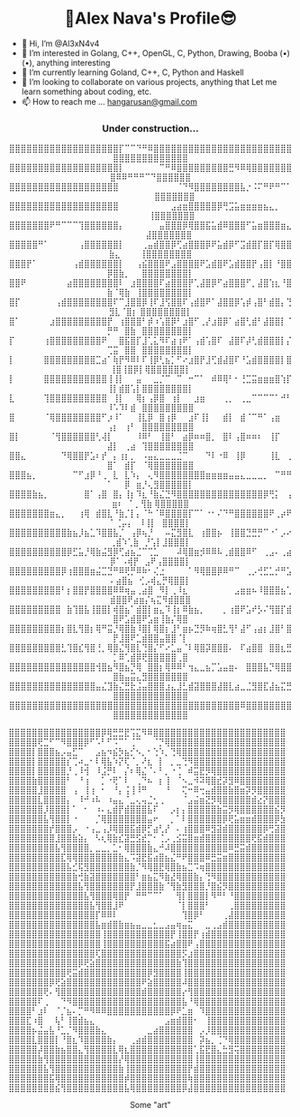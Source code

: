 <h1 align="center">💙Alex Nava's Profile😎</h1>

* 👋 Hi, I’m @Al3xN4v4
* 👀 I’m interested in Golang, C++, OpenGL, C, Python, Drawing, Booba (•)(•), anything interesting
* 🌱 I’m currently learning Goland, C++, C, Python and Haskell
* 💞️ I’m looking to collaborate on various projects, anything that Let me learn something about coding, etc. 
* 📫 How to reach me ... hangarusan@gmail.com

<h3 align="center">Under construction...</h3>
<p align="center">
⣿⣿⣿⣿⣿⣿⣿⣿⣿⣿⣿⣿⣿⣿⣿⣿⣿⣿⣿⡏⠉⠉⠙⠛⠿⣿⣿⣿⣿⣿⣿⣿⣿⣿⣿⣿⣿⣿⣿⣿⣿⣿⣿⣿⣿⣿⣿⣿⣿⣿⣿⣿⣿⣿⣿⣿⣿⣿⣿⣿⣿⣿
⣿⣿⣿⣿⣿⣿⣿⣿⣿⣿⣿⣿⣿⣿⣿⣿⣿⣿⣿⡇⠀⠀⠀⠀⠀⠀⠉⠛⠿⣿⣿⣿⣿⣿⣿⣿⣿⣿⣛⠻⠿⢿⣿⣿⣿⣿⣿⣿⣿⣿⠿⠿⠛⠛⠛⠉⠙⣿⣿⣿⣿⣿⣿
⣿⣿⣿⣿⣿⣿⣿⣿⣿⣿⣿⣿⣿⣿⣿⣿⣿⣿⣿⠀⠀⠀⠀⠀⠀⠀⠀⠀⠀⠈⠙⠻⣿⣿⣿⣿⣿⣿⣿⣿⣧⡐⠨⠍⠛⠟⠛⠉⠁⠀⠀⠀⠀⠀⠀⠀⠀ ⣿⣿⣿⣿⣿⣿⣿
⣿⣿⣿⣿⣿⣿⣿⣿⣿⣿⣿⣿⣿⣿⣿⣿⣿⣿⣿⠀⠀⠀⠀⠀⠀⠀⠀⠀⣠⣴⣶⣿⣿⣿⣿⣿⡿⢛⣩⣥⣶⣶⣶⣶⣦⣄⡀⠀⠀⠀⠀⠀⠀⠀⠀⠀ ⢸⣿⣿⣿⣿⣿⣿⣿
⣿⣿⣿⣿⣿⣿⣿⠟⠛⠉⠉⠉⢹⣿⣿⣿⣿⣿⣿⡄⠀⠀⠀⠀⠀⠀⣤⣿⣿⣿⡿⢿⣿⣿⣯⣥⣾⠿⣿⣿⣿⠋⣥⣶⣿⣿⣿⣶⣄⠀⠀⠀⠀⠀⠀ ⣼⣿⣿⣿⣿⣿⣿⣿
⣿⣿⣿⣿⣿⠛⠁⠀⠀⠀⠀⠀⢠⣿⣿⣿⣿⣿⣿⡇⠀⠀⠀⢀⣤⣾⣿⣿⡿⢋⣴⣿⣿⣿⡿⠟⣥⣾⡿⠋⣩⣾⣿⡏⣿⡏⢿⣿⣿⣷⣄⠀⠀ ⠀⢸⣿⣿⣿⣿⣿⣿⣿⣿
⣿⣿⣿⡟⠁⠀⠀⠀⠀⠀⠀⢠⣾⣿⣿⣿⣿⣿⣿⡇⠀⠀⢠⣮⣿⣿⣿⠟⣠⣿⣿⣿⣿⠟⣡⣾⣿⠟⣡⣾⣿⣿⡟⢠⣿⡇⠘⣿⣿⡿⣿⣷⡀⠀⠀⣿⣿⣿⣿⣿⣿⣿⣿⡇
⣿⣿⠟⠀⠀⠀⠀⠀⠀⠀⣴⣿⣿⣿⣿⣿⣿⣿⣿⠇⠀⣰⣿⣿⣿⣿⠏⣴⣿⣿⣿⡟⢁⣼⣿⡿⠋⣴⣿⣿⣿⠋⡀⣼⣿⢱⣆⠘⣿⣷⠈⢿⣷⠀⢸⣿⣿⣿⣿⣿⣿⣿⣿⡇
⣿⡏⠀⠀⠀⠀⠀⠀⢠⣾⣿⣿⣿⣿⣿⣿⣿⣿⠏⠉⣸⣿⣿⡿⢸⠏⣸⢫⣿⣿⠏⢠⣾⣿⠟⠁⣼⣿⣿⡿⢡⡾⢠⣿⠃⣾⣿⡄⢙⣻⣇⠈⣿⡆ ⣿⣿⣿⣿⣿⣿⣿⣿⡇
⣿⠁⠀⠀⠀⠀⠀⣰⣿⣿⣿⣿⣿⣿⣿⣿⣿⡟⠀⢰⣿⣿⣿⠃⡾⠰⢡⣿⡿⠃⣰⣿⠋⢀⡜⣰⣿⡿⠁⣴⣿⢃⣾⠃⣼⣿⣿⡇⠈⡛⠛⠀⣿⣷⠀⣿⣿⣿⣿⣿⣿⣿⣿⡇
⡏⠀⠀⠀⠀⠀⢰⣿⣿⣿⣿⣿⣿⣿⣿⣿⠟⠀⠀⣿⣯⣿⡏⣸⢁⣅⠻⠏⣴⢰⠟⠁⢠⣾⢡⣿⠏⠀⣼⣿⠏⡼⢃⣾⣿⣿⣿⡇⡌⢉⣭⠀⣿⣿⠀⣿⣿⣿⣿⣿⣿⣿⣿⡇
⡇⠀⠀⠀⠀⠀⣿⣿⣿⣿⣿⣿⣿⣿⣿⣉⣴⠁⢷⡟⠻⠿⠇⠏⢸⡿⢃⣦⡁⠋⠔⣰⣿⡟⣸⢋⣾⣼⣿⠏⠘⣡⣾⣿⣿⣿⣿⡇⣿⢸⣿⢸⣿⡿⡇⢿⣿⣿⣿⣿⣿⣿⡇
⡇⠀⠀⠀⠀⠀⣿⣿⣿⣿⣿⣿⣿⣿⣿⣿⣿⢸⢸⡇⠀⠀⣤⠀⠀⣀⡈⠉⠀⠉⠀⠒⠉⠁⠀⠾⠿⢿⠃⠂⢘⣉⣭⣶⣶⣶⣿⢱⡏⢸⡇⣾⣿⢡⡇⣿⣿⣿⣿⣿⣿⣿⣿⡇
⣇⠀⠀⠀⠀⠀⢹⣿⣿⣿⣿⣿⣿⣿⣿⣿⣿⠀⢸⡇⠀⠀⢿⡆⢠⡿⣿⠀⢰⡇⠀⠀⣰⣶⠀⠀⠀⢀⡀⠀⢀⣀⠉⠉⠉⠉⠁⠚⠃⠸⠡⠹⠇⣾⠀⣿⣿⣿⣿⣿⣿⣿⣿⣿
⣿⠀⠀⠀⠀⠀⠈⢿⣿⣿⣿⣿⣿⣿⣿⣿⠋⡰⠸⠁⠀⠀⢸⣇⡿⠀⣿⢰⡿⠀⠀⣰⠏⢸⡇⠀⠀⣾⡇⠀⣾⠈⠉⠛⠁⢠⣶⠀⠀⢠⡆⠀⢰⠃⠀⣿⣿⣿⣿⣿⣿⣿⣿⣿
⣿⡇⠀⠀⠀⠀⠀⠈⢻⣿⣿⣿⣿⣿⣿⢃⢼⡇⠀⠀⠀⠀⠸⠿⠃⠀⢸⣿⠃⠀⣴⡿⠶⠶⣿⡀⠀⣿⠇⢠⣿⠶⠶⠆⠀⢸⡏⠀⠀⣼⡇⠀⢀⣴⠀⢹⣿⣿⣿⣿⣿⣿⣿⣿
⣿⣿⣄⠀⠀⠀⠀⠀⠀⠙⢿⣿⣿⡟⣡⠆⡞⠀⡄⢰⡆⡀⠀⠠⣤⣄⣀⣀⣀⣈⠉⠀⠀⠀⠙⠇⠐⠿⠀⢸⡿⠀⠀⠀⠀⢸⣇⠀⢀⣿⠁⠀⣾⡏⠀⠈⢿⣿⣿⣿⣿⣿⣿⣿
⣿⣿⣿⣦⡀⠀⠀⠀⠀⠀⠀⠉⠋⣰⡿⠘⢀⠀⣇⠀⣇⠱⡄⠀⢄⠻⣿⣿⣿⣿⣿⣿⣿⣿⣶⣶⣶⣶⣤⣤⣄⣀⣀⣀⡀⠀⠉⠛⠛⠁⠀⠀⡿⠀⣶⡘⢄⣻⣿⣿⣿⣿⣿⡇
⣿⣿⣿⣿⣷⣦⡀⠀⠀⠀⠀⠀⠀⣿⠁⢠⣿⠀⣿⡄⢸⡆⠹⣆⠘⣷⣌⣙⠻⣿⣿⣿⣿⣿⣿⣿⣿⣿⣿⣿⣿⣿⣿⣿⡿⢛⡅⠀⢠⣶⠆⠀⠁⡀⢻⣷ ⢿⣿⣿⣿⣿⣿
⣿⣿⣿⣿⣿⣿⣿⣶⣄⡀⠀⠀⢰⢿⠀⣾⣿⣇⠘⣷⡈⡇⡄⠈⠓⠈⠿⣿⣿⣿⣿⡏⠉⠁⠐⠂⠌⠙⠛⣿⣿⣿⣿⣿⣿⠟⢀⡴⠟⠁⢈⡤⡄⠀⠸⢸⡇⠀⣿⣿⣿⣿⡇
⣿⣿⣿⣿⣿⣿⣿⣿⣿⣿⣷⣦⡸⣦⣁⠹⣿⣿⣧⡈⠀⢠⡿⢦⡘⠀⠀⠤⣍⣻⣿⣇⠀⢰⣿⣿⡦⠀⢸⣿⣿⣙⣛⡛⠉⠐⠁⡠⠔⢀⣾⠱⢁⣷⠀⡘⢡⡇⣸⣿⣿⣿⡇
⣿⣿⣿⣿⣿⣿⣿⣿⣿⣿⡿⣋⣥⡘⢿⣷⣬⣻⡿⢋⣴⣦⣈⠉⢉⣁⠀⠀⠀⠼⢿⣿⣶⡺⠿⠿⠧⢀⣾⣿⣿⠿⠋⠀⢀⣠⠄⢀⣴⡿⠁⠠⢾⡟⠀⣠⠟⢠⣿⣿⣿⣿⡇
⣿⣿⣿⣿⣿⣿⣿⣿⣿⡿⢰⣿⣿⣿⣶⣬⣉⣙⠛⠿⢟⡛⠿⠷⠂⢌⣐⠀⠀⠀⠀⠁⠻⢿⣿⣿⡿⠿⠛⠉⠀⢀⡠⢚⣋⣁⡚⠛⣡⠄⣴⣿⣦⠀⢊⡠⢾⣄⡛⢿⣿⣿⡇
⣿⣿⣿⣿⣿⣿⣿⣿⣿⠃⡆⣿⣿⡟⣿⣿⣿⣿⠿⠿⢶⣤⢀⣴⣿⠀⠻⡇⢀⠸⣆⠀⠀⠀⠀⠀⠀⠀⠀⣠⣶⣶⠦⠸⣿⣿⣿⣦⢁⣾⣿⣿⠟⣴⣶⡌⢦⣍⠻⣾⣿⣿⣿
⣿⣿⣿⣿⣿⣿⣿⣿⣿⠀⣷⢹⣿⣧⢸⣿⣿⡇⢾⣿⣦⠁⣾⣿⡇⣶⣄⠹⢸⡆⠿⣷⣦⡀⠀⠀⠀⡀⢰⣿⠟⣡⠞⡣⠌⢻⣿⡏⣾⣿⠟⣡⣾⣿⠟⣡⣶⢸⣷⡌⢿⣿
⣿⣿⣿⣿⣿⣿⣿⣿⣿⡆⣿⣇⢻⣿⡆⢿⠛⣭⡘⢿⣿⣷⠸⣿⡇⢿⣿⡆⣸⠃⣶⡦⣙⡻⠷⢶⣿⣃⢻⠃⣼⠋⢠⣴⡆⣸⣿⠃⣿⡟⣸⣿⠟⣁⣾⣿⣿⣤⣿⣿⠈⡇
⣿⣿⣿⣿⣿⣿⣿⣿⣿⣃⢹⣿⣎⢻⣿⢘⡀⢿⣿⣌⢻⣿⣇⢙⣿⡌⠋⠔⣁⣤⠈⠇⢿⣿⡽⣿⣿⣿⠄⠀⠏⣴⣿⣿⠀⣿⣿⣆⣛⡁⠿⢁⣾⡿⢟⣿⣿⣿⣿⣿⢀⣿
⣿⣿⣿⣿⣿⣿⣿⣿⣿⣿⣿⣿⣿⣿⣿⢺⣿⣦⠻⣿⣦⡙⢿⠀⣿⣿⡆⢿⠿⠿⠃⢲⣄⣀⣦⡉⣡⣤⣶⠄⠀⣿⣿⣿⣧⡙⢿⣿⣿⣿⣷⣤⣭⣄⣻⣿⣿⣿⣿⣿⣿⣿
⣿⣿⣿⣿⣿⣿⣿⣿⣿⣿⣿⣿⣿⣿⣿⣤⣌⣹⣷⣌⣛⣗⣨⣤⣿⣿⣿⣰⣄⣸⣃⣾⣽⣿⣿⣿⣼⣿⣇⣴⣀⣈⣻⣿⣏⣼⣦⣍⣛⣿⣿⣿⣿⣿⣿⣿⣿⣿⣿⣿⣿⣿
⣿⣿⣿⣿⣿⣿⣿⣿⣿⣿⣿⣿⣿⣿⣿⣿⣿⣿⣿⣿⣿⣿⣿⣿⣿⣿⣿⣿⣿⣿⣿⣿⣿⣿⣿⣿⣿⣿⣿⣿⠿⣿⣿⣿⣿⣿⣿⣿⣿⣿⣿⣿⣿⣿⣿⣿⣿⣿⣿⣿⣿⣿

</p>
<p>
⣿⣿⣿⣿⣿⣿⣿⣿⣿⣿⣿⣿⣿⣿⣿⣿⡿⢿⣛⣛⣟⢩⣍⠻⠿⣿⣿⣿⣿⣿⣿⣿⣿⣿⣿⣿⣿⣿⣿⣿⣿⣿⣿⣿⣿⣿⣿⣿
⣿⣿⣿⣿⣿⢟⣉⠋⠉⠻⣿⣿⣿⡿⠋⠡⠃⠋⠩⠉⠁⢈⠉⠀⠀⠈⡙⢿⣿⣿⣿⣿⣿⣿⣿⣿⣿⣿⣿⣿⣿⣿⣿⣿⣿⣿⣿⣿
⣿⣿⣿⣿⡇⣿⣿⣿⣦⡠⣤⣋⠉⠀⠀⣠⣦⠲⣮⡳⣦⡊⠢⡀⠂⢑⠱⡀⢙⢿⣿⣿⣿⣿⣿⣿⣿⣿⣿⣿⣿⣿⣿⣿⣿⣿⣿⣿
⣿⣿⣿⣿⡇⣿⣿⣿⣿⣿⡎⢉⠴⣀⠂⠇⢿⣧⠱⡝⢏⠈⡀⠜⣆⠀⡇⠀⡀⣀⢙⠻⣿⣿⣿⣿⣿⣿⣿⣿⣿⣿⣿⣿⣿⣿⣿⣿
⣿⣿⣿⣿⡇⣿⣿⣿⣿⣿⡘⢀⠸⢺⠀⠸⣨⡛⠇⠀⡌⠆⢿⣌⠈⠄⠃⡀⠐⢈⠀⠾⣭⣟⡻⢿⣿⣿⣿⣿⣿⣿⣿⣿⣿⣿⣿⣿
⣿⣿⣿⣿⣷⣿⣿⣿⣿⣿⠃⠀⠘⢰⠀⠀⡁⠐⢟⠁⠇⠀⢀⠙⠦⠀⡆⢸⠀⠈⠢⣀⠺⠽⢿⣿⣞⡽⣻⠿⣿⣿⣿⣿⣿⣿⣿⣿
⣿⣿⣿⣿⣿⣸⣿⣿⣿⣿⠀⢠⠀⢸⢰⠀⠂⠀⠘⡄⢨⢸⠸⠛⠀⠀⠀⠘⠀⠀⢍⠒⠿⢒⣤⣾⣿⣿⣷⣿⣶⡽⡻⣿⣿⣿⣿⣿
⣿⣿⣿⣿⣿⣇⣿⣿⣿⣿⡄⠀⠸⠚⠰⠧⠀⠰⣤⣄⠈⣀⢄⢤⣈⢂⢀⠀⠀⠀⠈⣠⣬⣶⣝⡻⢿⣿⣿⣿⣿⣿⣾⣔⡝⣿⣿⣿
⣿⣿⣿⣿⣿⣿⡸⣿⣿⣿⡇⠁⠀⠂⠀⠰⠄⣄⣾⡟⣾⣿⣿⣿⣧⠏⠀⠀⡠⡆⡄⣿⣿⣿⣿⣿⣷⣭⡻⢿⣿⣿⣿⣿⣿⣿⣮⡻
⣿⣿⣿⣿⣿⣿⣧⢻⣿⣿⡇⠐⠀⠀⠀⡈⢿⣿⣿⣿⣿⣿⣿⣿⣤⠖⠀⠀⡀⠁⠇⣿⣿⣿⣿⣿⣿⡿⢟⣥⣶⣶⣾⣿⣿⣿⡿⣳
⣿⣿⣿⣿⣿⣿⣿⡞⣿⣿⣿⡠⠀⠐⢠⣀⢠⡸⢿⣿⣿⣯⣾⡿⡋⣴⢃⡜⠀⠄⢰⣿⣿⣿⠿⣻⣽⣾⣿⣿⣿⣿⣿⣿⡿⢛⣽⣿
⣿⣿⣿⣿⣿⣿⣿⣿⣸⣿⣿⣷⣵⡄⠀⠣⢆⢿⣷⣎⣽⣛⣫⣞⡉⠂⢈⡠⢀⣪⣭⣿⣶⣾⣿⣿⣿⣿⣿⣿⣿⣿⢟⣯⣾⣿⣿⣿
⣿⣿⣿⣿⣿⣿⣿⣿⣧⢻⣿⣿⣿⣿⡀⣀⣀⡀⣁⠂⢿⣿⣿⣿⣷⣄⠚⠼⣿⣿⣿⣿⣿⣿⣿⣿⣿⣿⠿⣛⣭⣾⣿⣿⣿⣿⣿⣿
⣿⣿⣿⣿⣿⣿⣿⣿⣿⣏⢿⢿⣿⣿⣿⣿⣿⣿⣿⣷⣄⠩⣽⣟⣯⣴⣿⣦⣌⠛⠟⣿⣿⣿⠿⣛⣭⣶⣿⣿⣿⣿⣿⣿⣿⣿⣿⣿
⣿⣿⣿⣿⣿⣿⣿⣿⣿⣿⣧⣊⢯⣻⣿⣿⣿⣿⣿⣿⣿⣷⡈⠻⢿⣿⣟⢿⣿⣷⣦⣉⠩⢶⣿⣿⣿⣿⣿⣿⣿⣿⣿⣿⣿⣿⣿⣿
⣿⣿⣿⣿⣿⣿⣿⣿⣿⣿⣿⣷⢚⣷⣽⣿⣿⣿⣿⣿⣿⣿⠃⣶⣦⣍⠻⣷⣜⢿⣿⣿⣷⡄⢙⠻⣿⣿⣿⣿⣿⣿⣿⣿⣿⣿⣿⣿
⣿⣿⣿⣿⣿⣿⣿⣿⣿⣿⣿⣿⣧⢻⣿⣿⣿⣿⣿⣿⣿⡟⣸⣿⣿⣿⣷⠈⢻⣷⣻⣿⣿⣿⡘⣿⣮⡻⣿⣿⣿⣿⣿⣿⣿⣿⣿⣿
⣿⣿⣿⣿⣿⣿⣿⣿⣿⣿⣿⣿⣿⣧⢻⣿⣿⣿⢿⣿⡟⠀⠛⠛⠉⠉⠁⠀⠀⢻⡇⣿⣿⣿⡇⠻⠛⠃⠘⣿⣿⣿⣿⣿⣿⣿⣿⣿
⣿⣿⣿⣿⣿⣿⣿⣿⣿⣿⣿⣿⣿⣿⣧⢻⣿⣿⣸⠟⠀⠀⠀⠀⠀⠀⠀⠀⠀⠈⡇⣿⣿⣿⠃⠀⠀⠀⢀⣿⣿⣿⣿⣿⣿⣿⣿⣿
⣿⣿⣿⣿⣿⣿⣿⣿⣿⣿⣿⣿⣿⣿⣿⡏⠿⠿⠇⠀⠀⠀⠀⠀⠀⠀⠀⠀⠀⠀⢹⣿⡿⠃⠀⠀⠀⢀⣼⣿⣿⣿⣿⣿⣿⣿⣿⣿
⣿⣿⣿⣿⣿⣿⣿⣿⣿⣿⣿⣿⣿⣿⣿⣧⣶⣾⣿⣷⣶⣦⣤⣀⣀⣂⣀⣠⣤⢶⣤⣍⠀⠀⣀⢀⣠⣾⣿⣿⣿⣿⣿⣿⣿⣿⣿⣿
⣿⣿⣿⣿⣿⣿⣿⣿⣿⣿⣿⣿⣿⣿⣿⣿⢸⣿⣿⣿⣿⣿⣿⣿⣿⣿⣿⣿⡟⢸⣿⣿⡟⢰⣾⣿⣿⣿⣿⣿⣿⣿⣿⣿⣿⣿⣿⣿
⣿⣿⣿⣿⣿⣿⣿⣿⣿⣿⣿⣿⣿⣿⣿⣿⢸⣿⣿⣿⣿⣿⣿⣿⣿⣿⣿⣯⣴⣿⣿⠟⢠⣿⣿⣿⣿⣿⣿⣿⣿⣿⣿⣿⣿⣿⣿⣿
⣿⣿⣿⣿⣿⣿⣿⣿⣿⣿⣿⣿⣿⣿⣿⢏⣿⣿⣿⣿⣿⣿⣿⣿⣿⣿⣿⣿⣿⣿⡫⣰⣿⣿⣿⣿⣿⣿⣿⣿⣿⣿⣿⣿⣿⣿⣿⣿
⣿⣿⣿⣿⣿⣿⣿⣿⣿⣿⣿⣿⡿⢟⣵⣿⣿⣿⣿⣿⣿⣿⣿⣿⣿⣿⣿⣿⣿⣷⢹⣿⣿⣿⣿⣿⣿⣿⣿⣿⣿⣿⣿⣿⣿⣿⣿⣿
⣿⣿⣿⣿⣿⣿⣿⣿⣿⣿⢟⣭⣾⣿⣿⣿⣿⣿⣿⣿⣿⣿⣿⣿⡿⣻⣿⣿⣿⣿⢸⣿⣿⣿⣿⣿⣿⣿⣿⣿⣿⣿⣿⣿⣿⣿⣿⣿
⣿⣿⣿⣿⣿⣿⣿⡿⢟⣵⣿⣿⣿⣿⣿⣿⣿⣿⣿⣿⣿⣿⣿⠟⣵⣿⣿⣿⣿⣿⠼⣿⣿⣿⣿⣿⣿⣿⣿⣿⣿⣿⣿⣿⣿⣿⣿⣿
⣿⣿⣿⣿⣿⣿⢟⠄⢻⣿⣿⣿⣿⣿⣿⣿⣿⣿⣿⣿⣿⣿⣿⣾⣿⣿⣿⣿⣿⣿⡔⢻⣿⣿⣿⣿⣿⣿⣿⣿⣿⣿⣿⣿⣿⣿⣿⣿
⣿⣿⣿⣿⣿⠏⢀⠀⠀⠙⠻⣿⣿⣿⣿⣿⣿⣿⣿⣿⣿⣿⣿⣿⣿⣿⣿⣿⣿⣿⣧⠘⢿⣿⣿⣿⣿⣿⣿⣿⣿⣿⣿⣿⣿⣿⣿⣿
⣿⣿⣿⣿⠃⣰⠇⠀⠈⡈⣦⠄⡉⠛⠻⠿⠿⣿⣿⣿⣿⣿⣿⣿⣿⣿⣿⣿⡿⠟⣁⣶⠀⠹⣿⣿⣿⣿⣿⣿⣿⣿⣿⣿⣿⣿⣿⣿
⣿⣿⣿⣏⠰⣿⠀⠀⢧⠃⢸⣿⣾⣦⣄⠀⠀⠀⠀⠀⠀⠀⠀⠀⠀⠀⠀⣠⣶⣾⣿⣿⠂⠀⢸⣿⣿⣿⣿⣿⣿⣿⣿⣿⣿⣿⣿⣿
⣿⣿⣿⣿⡦⣬⣤⣧⠘⣁⡈⠻⣿⣿⣿⣷⣄⠀⠀⠀⠀⠀⠀⠀⣀⣴⣿⣿⣿⣿⣿⣿⠀⡠⡸⣿⣿⣿⣿⣿⣿⣿⣿⣿⣿⣿⣿⣿
⣿⣿⣿⣿⣇⣿⣿⣿⡇⠘⣿⣆⠹⣿⣿⣿⣿⣷⡄⠀⠀⢀⣴⣾⣿⣿⣿⣿⣿⣿⣿⣿⠀⡽⣦⡀⢈⠙⢿⣿⣿⣿⣿⣿⣿⣿⣿⣿
⣿⣿⣿⣿⣿⡼⣿⣿⣷⣦⣿⣿⣄⢻⣿⣿⣿⣿⣇⢿⣆⣿⣿⣿⣿⣿⣿⣿⣿⣿⣿⣿⢁⣯⣟⣿⣄⣓⣻⢭⣿⣿⣿⣿⣿⣿⣿⣿
⣿⣿⣿⣿⣿⣷⢻⣿⣿⣿⣿⣿⣿⣿⣿⣿⣿⣿⣿⡜⢿⣿⣿⣿⣿⣿⣿⣿⣿⣿⣿⣿⢸⣿⣿⣿⣿⣿⣿⣿⣿⣿⣿⣿⣿⣿⣿⣿
⣿⣿⣿⣿⣿⣿⣧⢻⣿⣿⣿⣿⣿⣿⣿⣿⣿⣿⣿⣷⢸⣿⣿⣿⣿⣿⣿⣿⣿⣿⣿⡟⣾⣿⣿⣿⣿⣿⣿⣿⣿⣿⣿⣿⣿⣿⣿⣿
⣿⣿⣿⣿⣿⣿⣿⣯⢿⣿⣿⣿⣿⣿⣿⣿⣿⣿⣿⣿⡾⣿⣿⣿⣿⣿⣿⣿⣿⣿⣿⢷⣿⣿⣿⣿⣿⣿⣿⣿⣿⣿⣿⣿⣿⣿⣿⣿
⣿⣿⣿⣿⣿⣿⣿⣿⣮⢻⣿⣿⣿⣿⣿⣿⣿⣿⣿⣿⣧⢿⣿⣿⣿⣿⣿⣿⣿⣿⡿⣼⣿⣿⣿⣿⣿⣿⣿⣿⣿⣿⣿⣿⣿⣿⣿⣿
</p>
<p align="center">Some "art"</p>